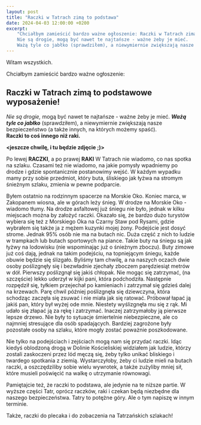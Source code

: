 ```yaml
---
layout: post
title: "Raczki w Tatrach zimą to podstawa"
date: 2024-04-03 12:00:00 +0200
excerpt:
    "Chciałbym zamieścić bardzo ważne ogłoszenie: Raczki w Tatrach zimą to podstawowe wyposażenie!
    Nie są drogie, mogą być nawet te najtańsze - ważne żeby je mieć.
    Ważą tyle co jabłko (sprawdziłem), a niewymiernie zwiększają nasze bezpieczeństwo (a także innych, na których możemy spaść)."
---
```


Witam wszystkich.

Chciałbym zamieścić bardzo ważne ogłoszenie:

## Raczki w Tatrach zimą to podstawowe wyposażenie!

_Nie są drogie,_ mogą być nawet te najtańsze - ważne żeby je mieć. **_Ważą tyle co jabłko_** (sprawdziłem), a niewymiernie zwiększają nasze bezpieczeństwo (a także innych, na których możemy spaść).<br>
**Raczki to coś innego niż raki.**

**<jeszcze chwilę, i tu będzie zdjęcie ;)>**

Po lewej **RACZKI**, a po prawej **RAKI**
W Tatrach nie wiadomo, co nas spotka na szlaku. Czasami też nie wiadomo, na jakie pomysły wpadniemy po drodze i gdzie spontanicznie postanowimy wejść. W każdym wypadku mamy przy sobie przedmiot, który buta, śliskiego jak łyżwa na stromym śnieżnym szlaku, zmienia w pewne podparcie.

Byłem ostatnio na rodzinnym spacerze na Morskie Oko. Koniec marca, w Zakopanem wiosna, ale w górach leży śnieg. W drodze na Morskie Oko - wiadomo tłumy. Na drodze asfaltowej już śniegu nie było, jednak w kilku miejscach można by założyć raczki. Okazało się, że bardzo dużo turystów wybiera się też z Morskiego Oka na Czarny Staw pod Rysami, gdzie wybrałem się także ja z mężem kuzynki mojej żony. Podejście jest dosyć strome. Jednak 95% osób nie ma na butach nic. Duża część z nich to ludzie w trampkach lub butach sportowych na piance. Takie buty na śniegu są jak łyżwy na lodowisku (nie wspominając już o śnieżnym zboczu). Buty zimowe już coś dają, jednak na takim podejściu, na topniejącym śniegu, każde obuwie będzie się ślizgało.
Byliśmy tam chwilę, a na naszych oczach dwie osoby poślizgnęły się i bezwładnie zjechały zboczem parędziesiąt metrów w dół. Pierwszy poślizgnął się jakiś chłopak. Nie mogąc się zatrzymać, (na szczęście) lekko uderzył w kijki pani, która podchodziła. Następnie rozpędził się, tyłkiem przejechał po kamieniach i zatrzymał się gdzieś dalej na krzewach. Parę chwil później poślizgnęła się dziewczyna, która schodząc zaczęła się zsuwać i nie miała jak się ratować. Próbował łapać ją jakiś pan, który był wyżej ode mnie. Niestety wyślizgnęła mu się z rąk. Mi udało się złapać ją za rękę i zatrzymać. Inaczej zatrzymałoby ją pierwsze lepsze drzewo.
Nie były to sytuacje śmiertelnie niebezpieczne, ale co najmniej stresujące dla osób spadających. Bardziej zagrożone były pozostałe osoby na szlaku, które mogły zostać poważnie poszkodowane.

Nie tylko na podejściach i zejściach mogą nam się przydać raczki. Idąc kiedyś oblodzoną drogą w Dolinie Kościeliskiej widziałem jak ludzie, którzy zostali zaskoczeni przez lód męczą się, żeby tylko unikać bliskiego i twardego spotkania z ziemią. Wystarczyłoby, żeby ci ludzie mieli na butach raczki, a oszczędziliby sobie wielu wywrotek, a także zużyliby mniej sił, które musieli poświęcić na walkę o utrzymanie równowagi.

Pamiętajcie też, że raczki to podstawa, ale jedynie na te niższe partie. W wyższe części Tatr, oprócz raczków, raki i czekan będą niezbędne dla naszego bezpieczeństwa. Tatry to potężne góry. Ale o tym napiszę w innym terminie.

Także, raczki do plecaka i do zobaczenia na Tatrzańskich szlakach!
